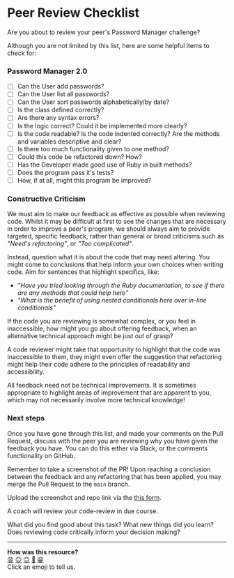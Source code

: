 # Peer Review Checklist

Are you about to review your peer's Password Manager challenge?

Although you are not limited by this list, here are some helpful items to check for:

### Password Manager 2.0

 - [ ] Can the User add passwords?
 - [ ] Can the User list all passwords?
 - [ ] Can the User sort passwords alphabetically/by date?
 - [ ] Is the class defined correctly?
 - [ ] Are there any syntax errors?
 - [ ] Is the logic correct? Could it be implemented more clearly?
 - [ ] Is the code readable? Is the code indented correctly? Are the methods and variables descriptive and clear?
 - [ ] Is there too much functionality given to one method?
 - [ ] Could this code be refactored down? How?
 - [ ] Has the Developer made good use of Ruby in built methods?
 - [ ] Does the program pass it's tests?
 - [ ] How, if at all, might this program be improved?

### Constructive Criticism

We must aim to make our feedback as effective as possible when reviewing code. Whilst it may be difficult at first to see the changes that are necessary in order to improve a peer's program, we should always aim to provide targeted, specific feedback, rather than general or broad criticisms such as *"Need's refactoring"*, or *"Too complicated"*.

Instead, question what it is about the code that may need altering. You might come to conclusions that help inform your own choices when writing code. Aim for sentences that highlight specifics, like:
 - *"Have you tried looking through the Ruby documentation, to see if there are any methods that could help here"* 
 - *"What is the benefit of using nested conditionals here over in-line conditionals"*

If the code you are reviewing is somewhat complex, or you feel in inaccessible, how might you go about offering feedback, when an alternative technical approach might be just out of grasp?

A code reviewer might take that opportunity to highlight that the code was inaccessible to them, they might even offer the suggestion that refactoring might help their code adhere to the principles of readability and accessibility.

All feedback need not be technical improvements. It is sometimes appropriate to highlight areas of improvement that are apparent to you, which may not necessarily involve more technical knowledge! 

### Next steps

Once you have gone through this list, and made your comments on the Pull Request, discuss with the peer you are reviewing why you have given the feedback you have. You can do this either via Slack, or the comments functionality on GitHub.

Remember to take a screenshot of the PR! Upon reaching a conclusion between the feedback and any refactoring that has been applied, you may merge the Pull Request to the `main` branch.

Upload the screenshot and repo link via the [this form](https://airtable.com/shr6mk28x0fy3OrxN?prefill_Item=rubyf_ch3_peer_review). 

A coach will review your code-review in due course.

What did you find good about this task? What new things did you learn? Does reviewing code critically inform your decision making? 

<!-- BEGIN GENERATED SECTION DO NOT EDIT -->

---

**How was this resource?**  
[😫](https://airtable.com/shrUJ3t7KLMqVRFKR?prefill_Repository=makersacademy%2Fruby_foundations&prefill_File=chapter3%2Fchallenges%2Fprogram%2FCHECKLIST.md&prefill_Sentiment=😫) [😕](https://airtable.com/shrUJ3t7KLMqVRFKR?prefill_Repository=makersacademy%2Fruby_foundations&prefill_File=chapter3%2Fchallenges%2Fprogram%2FCHECKLIST.md&prefill_Sentiment=😕) [😐](https://airtable.com/shrUJ3t7KLMqVRFKR?prefill_Repository=makersacademy%2Fruby_foundations&prefill_File=chapter3%2Fchallenges%2Fprogram%2FCHECKLIST.md&prefill_Sentiment=😐) [🙂](https://airtable.com/shrUJ3t7KLMqVRFKR?prefill_Repository=makersacademy%2Fruby_foundations&prefill_File=chapter3%2Fchallenges%2Fprogram%2FCHECKLIST.md&prefill_Sentiment=🙂) [😀](https://airtable.com/shrUJ3t7KLMqVRFKR?prefill_Repository=makersacademy%2Fruby_foundations&prefill_File=chapter3%2Fchallenges%2Fprogram%2FCHECKLIST.md&prefill_Sentiment=😀)  
Click an emoji to tell us.

<!-- END GENERATED SECTION DO NOT EDIT -->

